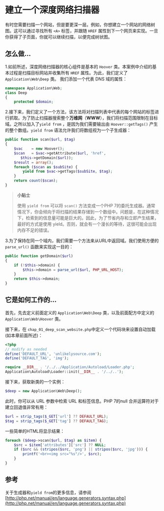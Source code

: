 # 建立一个深度网络扫描器

有时您需要扫描一个网站，但是要更深一层。例如，你想建立一个网站的网络树图。这可以通过寻找所有 `<A>` 标签，并跟随 `HREF` 属性到下一个网页来实现。一旦你获得了子页面，你就可以继续扫描，以便完成树状图。

## 怎么做...

1.如前所述，深度网络扫描器的核心组件是基本的 `Hoover` 类。本案例中介绍的基本过程是扫描目标网站并收集所有 `HREF` 属性。为此，我们定义了 `Application\Web\Deep` 类。 我们添加一个代表 DNS 域的属性：

```php
namespace Application\Web;
class Deep
{
    protected $domain;
```

2.接下来，我们定义了一个方法，该方法将对扫描列表中代表的每个网站的标签进行抓取。为了防止扫描器搜索整个**万维网**（**WWW**），我们将扫描范围限制在目标域。之所以加入了`yield from` ，是因为我们需要输出由 `Hoover::getTags()` 产生的整个数组。`yield from` 语法允许我们将数组视为一个子生成器：

```php
public function scan($url, $tag)
{
    $vac    = new Hoover();
    $scan   = $vac->getAttribute($url, 'href', 
       $this->getDomain($url));
    $result = array();
    foreach ($scan as $subSite) {
        yield from $vac->getTags($subSite, $tag);
    }
    return count($scan);
}
```

> **小贴士**
>
> 使用 `yield from` 可以将 `scan()` 方法变成一个PHP 7的委托生成器。通常情况下，你会倾向于将扫描的结果存储到一个数组中。问题是，在这种情况下，检索到的信息量可能是巨大的。因此，为了节省内存和立即产生结果，最好的方式是使用 yield。否则，就会有一个漫长的等待，这很可能会出现内存不足的错误。

3.为了保持在同一个域内，我们需要一个方法来从URL中返回域。我们使用方便的 `parse_url()` 函数来实现这一目的：

```php
public function getDomain($url)
{
    if (!$this->domain) {
        $this->domain = parse_url($url, PHP_URL_HOST);
    }
    return $this->domain;
}
```

## 它是如何工作的...

首先，先去定义前面定义的 `Application\Web\Deep` 类，以及前面配方中定义的 `Application\Web\Hoover` 类。

接下来，在 `chap_01_deep_scan_website.php`中定义一个代码块来设置自动加载\(如本章前面所述\)：

```php
<?php
// modify as needed
define('DEFAULT_URL', 'unlikelysource.com');
define('DEFAULT_TAG', 'img');

require __DIR__ . '/../../Application/Autoload/Loader.php';
Application\Autoload\Loader::init(__DIR__ . '/../..');
```

接下来，获取新类的一个实例：

```php
$deep = new Application\Web\Deep();
```

此时，你可以从 URL 参数中检索 URL 和标签信息。PHP 7的null 合并运算符对于建立回退值非常有用：

```php
$url = strip_tags($_GET['url'] ?? DEFAULT_URL);
$tag = strip_tags($_GET['tag'] ?? DEFAULT_TAG);
```

一些简单的HTML将显示结果：

```php
foreach ($deep->scan($url, $tag) as $item) {
    $src = $item['attributes']['src'] ?? NULL;
    if ($src && (stripos($src, 'png') || stripos($src, 'jpg'))) {
        printf('<br><img src="%s"/>', $src);
    }
}
```

## 参考

关于生成器和`yield from`的更多信息，请参阅 [http://php.net/manual/en/language.generators.syntax.php](http://php.net/manual/en/language.generators.syntax.php)

